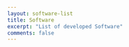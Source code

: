 ```yaml
---
layout: software-list
title: Software
excerpt: "List of developed Software"
comments: false
---
```

